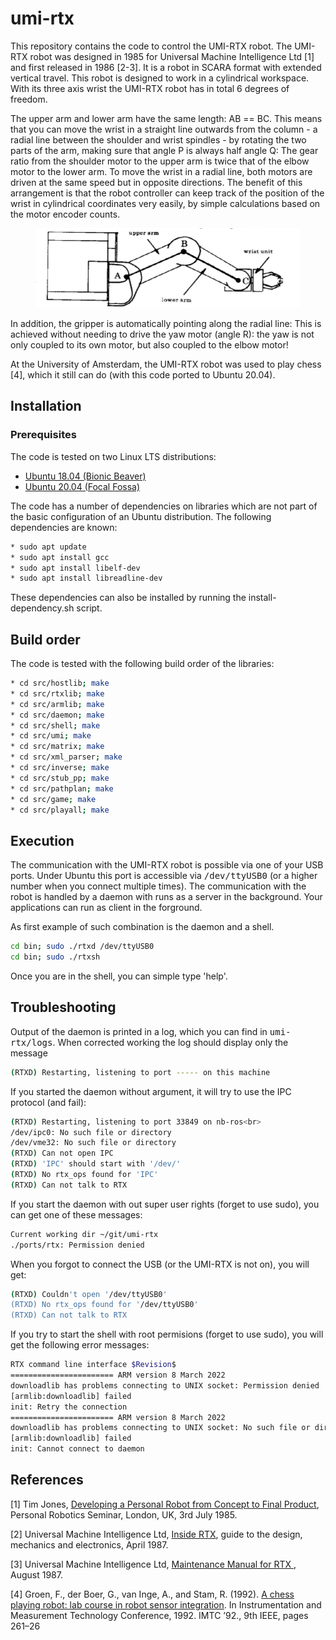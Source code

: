 # umi-rtx

This repository contains the code to control the UMI-RTX robot. The UMI-RTX robot was designed in 1985 for Universal Machine Intelligence Ltd [1] and first released in 1986 [2-3].  It is a robot in SCARA format with extended vertical travel. This robot is designed to work in a cylindrical workspace. With its three axis wrist the UMI-RTX robot has in total 6 degrees of freedom.

The upper arm and lower arm have the same length: AB == BC.  This means that you can move the wrist in a straight line outwards from the column - a radial line between the shoulder and wrist spindles - by rotating the two parts of the arm, making sure that angle P is always half angle Q:
The gear ratio from the shoulder motor to the upper arm is twice that of the elbow motor to the lower arm. To move the wrist in a radial line, both motors are driven at the same speed but in opposite directions. The benefit of this arrangement is that the robot controller can keep track of the position of the wrist in cylindrical coordinates very easily, by simple calculations based on the motor encoder counts.

<figure>
<img src="images/arm1.png" alt="top view on the UMI-RTX arm" />
</figure>

In addition, the gripper is automatically pointing along the radial line:
This is achieved without needing to drive the yaw motor (angle R): the yaw is not only coupled to its own motor, but also coupled to the elbow motor!

At the University of Amsterdam, the UMI-RTX robot was used to play chess [4], which it still can do (with this code ported to Ubuntu 20.04).

## Installation

### Prerequisites

The code is tested on two Linux LTS distributions:

* [Ubuntu 18.04 (Bionic Beaver)](https://releases.ubuntu.com/bionic)
* [Ubuntu 20.04 (Focal Fossa)](https://releases.ubuntu.com/focal)

The code has a number of dependencies on libraries which are not part of the basic configuration of an Ubuntu distribution. The following dependencies are known:

``` bash
* sudo apt update
* sudo apt install gcc
* sudo apt install libelf-dev
* sudo apt install libreadline-dev
```

These dependencies can also be installed by running the install-dependency.sh script.

## Build order

The code is tested with the following build order of the libraries:

``` bash
* cd src/hostlib; make
* cd src/rtxlib; make
* cd src/armlib; make
* cd src/daemon; make
* cd src/shell; make
* cd src/umi; make
* cd src/matrix; make
* cd src/xml_parser; make
* cd src/inverse; make
* cd src/stub_pp; make
* cd src/pathplan; make
* cd src/game; make
* cd src/playall; make

```

## Execution

The communication with the UMI-RTX robot is possible via one of your USB ports. Under Ubuntu this port is accessible via <tt>/dev/ttyUSB0</tt> (or a higher number when you connect multiple times). The communication with the robot is handled by a daemon with runs as a server in the background. Your applications can run as client in the forground. 

As first example of such combination is the daemon and a shell.

``` bash
cd bin; sudo ./rtxd /dev/ttyUSB0
cd bin; sudo ./rtxsh
```

Once you are in the shell, you can simple type 'help'.

## Troubleshooting

Output of the daemon is printed in a log, which you can find in <tt>umi-rtx/logs</tt>. When corrected working the log should display only the message

``` bash
(RTXD) Restarting, listening to port ----- on this machine
```

If you started the daemon without argument, it will try to use the IPC protocol (and fail):

``` bash
(RTXD) Restarting, listening to port 33849 on nb-ros<br>
/dev/ipc0: No such file or directory
/dev/vme32: No such file or directory
(RTXD) Can not open IPC
(RTXD) 'IPC' should start with '/dev/'
(RTXD) No rtx_ops found for 'IPC'
(RTXD) Can not talk to RTX
```

If you start the daemon with out super user rights (forget to use sudo), you can get one of these messages:

``` bash
Current working dir ~/git/umi-rtx
./ports/rtx: Permission denied
```

When you forgot to connect the USB (or the UMI-RTX is not on), you will get:

``` bash
(RTXD) Couldn't open '/dev/ttyUSB0'
(RTXD) No rtx_ops found for '/dev/ttyUSB0'
(RTXD) Can not talk to RTX
```

If you try to start the shell with root permisions (forget to use sudo),  you will get the following error messages:

``` bash
RTX command line interface $Revision$
======================= ARM version 8 March 2022
downloadlib has problems connecting to UNIX socket: Permission denied
[armlib:downloadlib] failed
init: Retry the connection
======================= ARM version 8 March 2022
downloadlib has problems connecting to UNIX socket: No such file or directory
[armlib:downloadlib] failed
init: Cannot connect to daemon
```



## References

[1] Tim Jones, <a href=http://davidbuckley.net/RS/History/LondonRobotics85/TimJonesUMI.htm>Developing a Personal Robot from Concept to Final Product</a>, Personal Robotics Seminar, London, UK, 3rd July 1985.

[2] Universal Machine Intelligence Ltd, <a href=https://wiki.london.hackspace.org.uk/w/images/3/3c/RTX_Inside.pdf>Inside RTX</a>, guide to the design, mechanics and electronics, April 1987.

[3] Universal Machine Intelligence Ltd, <a href=https://staff.fnwi.uva.nl/a.visser/education/ZSB/MaintenanceManualForRTX.pdf>Maintenance Manual for RTX </a>, August 1987.

[4] Groen, F., der Boer, G., van Inge, A., and Stam, R. (1992). <a href=https://ieeexplore.ieee.org/abstract/document/245137>A chess playing robot: lab course in robot sensor integration</a>. In Instrumentation and Measurement Technology Conference, 1992.  IMTC ’92., 9th IEEE, pages 261–26
